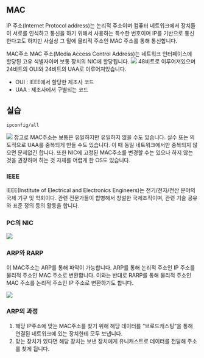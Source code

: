 ## MAC

IP 주소(Internet Protocol address)는 논리적 주소이며 컴퓨터 네트워크에서 장치들이 서로를 인식하고 통신을 하기 위해서 사용하는 특수한 번호이며 IP를 기반으로 통신한다고도 하지만 사실상 그 밑에 물리적 주소인 MAC 주소를 통해 통신합니다.

MAC주소
MAC 주소(Media Access Control Address)는 네트워크 인터페이스에 할당된 고유 식별자이며 보통 장치의 NIC에 할당됩니다.
![](https://velog.velcdn.com/images/cjllee/post/39ff2a85-782e-4743-a223-08072d47cf7a/image.png)
48비트로 이루어져있으며 24비트의 OUI와 24비트의 UAA로 이루어져있습니다.
- OUI : IEEE에서 할당한 제조사 코드
- UAA : 제조사에서 구별되는 코드

## 실습
```
ipconfig/all
```
![](https://velog.velcdn.com/images/cjllee/post/66b3ec8c-3e17-45c2-826a-af64180df922/image.png)
참고로 MAC주소는 보통은 유일하지만 유일하지 않을 수도 있습니다. 실수 또는 의도적으로 UAA를 중복되게 만들 수도 있습니다. 이 때 동일 네트워크에서만 중복되지 않으면 문제없긴 합니다. 또한 NIC에 고정된 MAC주소를 변경할 수는 있으나 하지 않는 것을 권장하며 하는 것 자체를 어렵게 한 OS도 있습니다.

### IEEE
IEEE(Institute of Electrical and Electronics Engineers)는 전기/전자/전산 분야의 국제 기구 및 학회이다. 관련 전문가들이 합병해서 창설한 국제조직이며, 관련 기술 공유와 표준 정의 등의 활동을 합니다.

### PC의 NIC
![](https://velog.velcdn.com/images/cjllee/post/35ab79bd-d8da-44de-9ca4-d79cee582cb4/image.png)

### ARP와 RARP
이 MAC주소는 ARP를 통해 파악이 가능합니다.
ARP를 통해 논리적 주소인 IP 주소를 물리적 주소인 MAC 주소로 변환합니다. 이와는 반대로 RARP를 통해 물리적 주소인 MAC 주소를 논리적 주소인 IP 주소로 변환하기도 합니다.

![](https://velog.velcdn.com/images/cjllee/post/111073fe-f9c2-4236-b8b4-18be39ad7a07/image.png)

### ARP의 과정
1. 해당 IP주소에 맞는 MAC주소를 찾기 위해 해당 데이터를 “브로드캐스팅”을 통해 연결된 네트워크에 있는 장치한테 모두 보냅니다.
2. 맞는 장치가 있다면 해당 장치는 보낸 장치에게 유니캐스트로 데이터를 전달해 주소를 찾게 됩니다.

